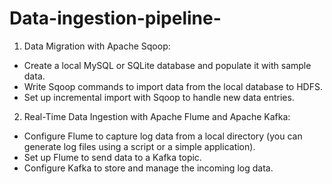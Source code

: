 # Data-ingestion-pipeline-
1. Data Migration with Apache Sqoop:
 - Create a local MySQL or SQLite database and populate it with sample data.
 - Write Sqoop commands to import data from the local database to HDFS.
 - Set up incremental import with Sqoop to handle new data entries.

2. Real-Time Data Ingestion with Apache Flume and Apache Kafka:
 - Configure Flume to capture log data from a local directory (you can generate log files 
   using a script or a simple application).
 - Set up Flume to send data to a Kafka topic.
 - Configure Kafka to store and manage the incoming log data.

